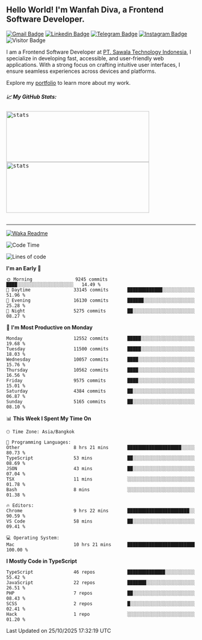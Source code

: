 ## Hello World! I'm Wanfah Diva, a Frontend Software Developer.

[![Gmail Badge](https://img.shields.io/badge/-Gmail-white?style=plastic&logo=Gmail&link=mailto:aditputrafirmansyah@gmail.com)](mailto:wanfahdivaa@gmail.com)
[![Linkedin Badge](https://img.shields.io/badge/-LinkedIn-blue?style=plastic&logo=Linkedin&link=https://www.linkedin.com/in/aditputrafirmansyah/)](https://www.linkedin.com/in/wanfahdiva/)
[![Telegram Badge](https://img.shields.io/badge/-Telegram-blue?style=plastic&logo=telegram&link=https://t.me/Adithya_13)](https://t.me/wanfahdiva)
[![Instagram Badge](https://img.shields.io/badge/-Instagram-white?style=plastic&logo=instagram&link=https://www.instagram.com/adithya_firmansyahputra/)](https://www.instagram.com/wnfhdva/)
![Visitor Badge](https://visitor-badge.laobi.icu/badge?page_id=wanfahdiva.wanfahdiva)

<p>
I am a Frontend Software Developer at <a href="https://sawala.tech" target="_blank">PT. Sawala Technology Indonesia</a>, I specialize in developing fast, accessible, and user-friendly web applications. With a strong focus on crafting intuitive user interfaces, I ensure seamless experiences across devices and platforms.

Explore my <a href="http://wanfahdiva-com.vercel.app/" target="_blank">portfolio</a> to learn more about my work.
</p>

<h5 align="left">
  
📈 **My GitHub Stats:**

</h5>

<div align="left">
<kbd>
  <img height="135em" width="380em" alt="stats" src="https://github-readme-stats-salesp07.vercel.app/api?username=wanfahdiva&count_private=true&show_icons=true&theme=react&rank_icon=github&border_radius=10&hide_title=true"></kbd>
</kbd>
<kbd>
    <img height="135em" width="380em" alt="stats" src="https://github-readme-activity-graph.vercel.app/graph?username=wanfahdiva&theme=react&hide_title=true"></kbd>
</div>

<br />

---

[![Waka Readme](https://github.com/wanfahdiva/wanfahdiva/actions/workflows/waka.yml/badge.svg)](https://github.com/wanfahdiva/wanfahdiva/actions/workflows/waka.yml)

<!--START_SECTION:waka-->
![Code Time](http://img.shields.io/badge/Code%20Time-2%2C642%20hrs%2057%20mins-blue)

![Lines of code](https://img.shields.io/badge/From%20Hello%20World%20I%27ve%20Written-23.2%20million%20lines%20of%20code-blue)

**I'm an Early 🐤** 

```text
🌞 Morning                9245 commits        ████░░░░░░░░░░░░░░░░░░░░░   14.49 % 
🌆 Daytime                33145 commits       █████████████░░░░░░░░░░░░   51.96 % 
🌃 Evening                16130 commits       ██████░░░░░░░░░░░░░░░░░░░   25.28 % 
🌙 Night                  5275 commits        ██░░░░░░░░░░░░░░░░░░░░░░░   08.27 % 
```
📅 **I'm Most Productive on Monday** 

```text
Monday                   12552 commits       █████░░░░░░░░░░░░░░░░░░░░   19.68 % 
Tuesday                  11500 commits       █████░░░░░░░░░░░░░░░░░░░░   18.03 % 
Wednesday                10057 commits       ████░░░░░░░░░░░░░░░░░░░░░   15.76 % 
Thursday                 10562 commits       ████░░░░░░░░░░░░░░░░░░░░░   16.56 % 
Friday                   9575 commits        ████░░░░░░░░░░░░░░░░░░░░░   15.01 % 
Saturday                 4384 commits        ██░░░░░░░░░░░░░░░░░░░░░░░   06.87 % 
Sunday                   5165 commits        ██░░░░░░░░░░░░░░░░░░░░░░░   08.10 % 
```


📊 **This Week I Spent My Time On** 

```text
🕑︎ Time Zone: Asia/Bangkok

💬 Programming Languages: 
Other                    8 hrs 21 mins       ████████████████████░░░░░   80.73 % 
TypeScript               53 mins             ██░░░░░░░░░░░░░░░░░░░░░░░   08.69 % 
JSON                     43 mins             ██░░░░░░░░░░░░░░░░░░░░░░░   07.04 % 
TSX                      11 mins             ░░░░░░░░░░░░░░░░░░░░░░░░░   01.78 % 
Bash                     8 mins              ░░░░░░░░░░░░░░░░░░░░░░░░░   01.38 % 

🔥 Editors: 
Chrome                   9 hrs 22 mins       ███████████████████████░░   90.59 % 
VS Code                  58 mins             ██░░░░░░░░░░░░░░░░░░░░░░░   09.41 % 

💻 Operating System: 
Mac                      10 hrs 21 mins      █████████████████████████   100.00 % 
```

**I Mostly Code in TypeScript** 

```text
TypeScript               46 repos            ██████████████░░░░░░░░░░░   55.42 % 
JavaScript               22 repos            ███████░░░░░░░░░░░░░░░░░░   26.51 % 
PHP                      7 repos             ██░░░░░░░░░░░░░░░░░░░░░░░   08.43 % 
SCSS                     2 repos             █░░░░░░░░░░░░░░░░░░░░░░░░   02.41 % 
Hack                     1 repo              ░░░░░░░░░░░░░░░░░░░░░░░░░   01.20 % 
```




 Last Updated on 25/10/2025 17:32:19 UTC
<!--END_SECTION:waka-->
